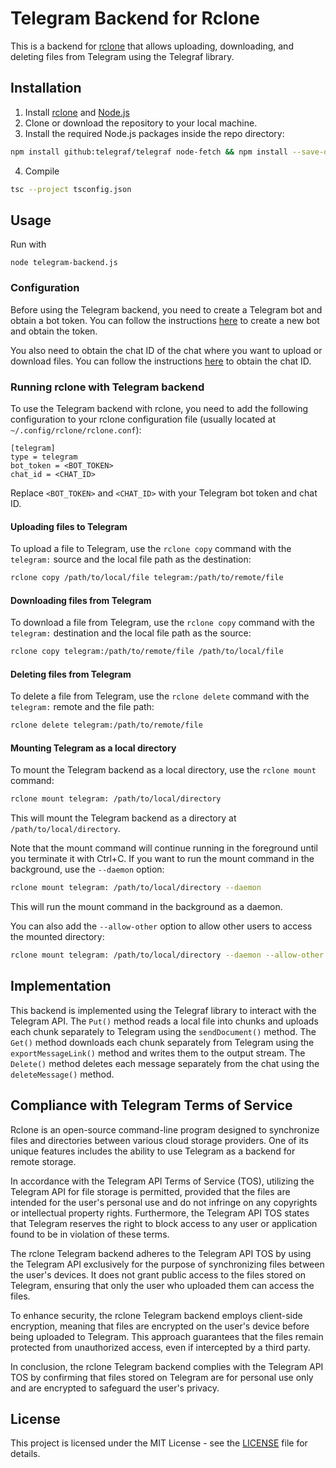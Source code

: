 # Telegram Backend for Rclone

This is a backend for [rclone](https://rclone.org/) that allows uploading, downloading, and deleting files from Telegram using the Telegraf library.

## Installation

1. Install [rclone](https://rclone.org/install/) and [Node.js](https://nodejs.org/)
2. Clone or download the repository to your local machine. 
3. Install the required Node.js packages inside the repo directory:
```bash
npm install github:telegraf/telegraf node-fetch && npm install --save-dev @types/node
```

4. Compile
```bash
tsc --project tsconfig.json
```

## Usage
Run with 
```
node telegram-backend.js
```
### Configuration

Before using the Telegram backend, you need to create a Telegram bot and obtain a bot token. You can follow the instructions [here](https://core.telegram.org/bots#creating-a-new-bot) to create a new bot and obtain the token.

You also need to obtain the chat ID of the chat where you want to upload or download files. You can follow the instructions [here](https://stackoverflow.com/questions/32423837/telegram-bot-how-to-get-a-group-chat-id) to obtain the chat ID.

### Running rclone with Telegram backend

To use the Telegram backend with rclone, you need to add the following configuration to your rclone configuration file (usually located at `~/.config/rclone/rclone.conf`):

```
[telegram]
type = telegram
bot_token = <BOT_TOKEN>
chat_id = <CHAT_ID>
```

Replace `<BOT_TOKEN>` and `<CHAT_ID>` with your Telegram bot token and chat ID.

#### Uploading files to Telegram

To upload a file to Telegram, use the `rclone copy` command with the `telegram:` source and the local file path as the destination:

```bash
rclone copy /path/to/local/file telegram:/path/to/remote/file
```

#### Downloading files from Telegram

To download a file from Telegram, use the `rclone copy` command with the `telegram:` destination and the local file path as the source:

```bash
rclone copy telegram:/path/to/remote/file /path/to/local/file
```

#### Deleting files from Telegram

To delete a file from Telegram, use the `rclone delete` command with the `telegram:` remote and the file path:

```bash
rclone delete telegram:/path/to/remote/file
```

#### Mounting Telegram as a local directory

To mount the Telegram backend as a local directory, use the `rclone mount` command:

```bash
rclone mount telegram: /path/to/local/directory
```

This will mount the Telegram backend as a directory at `/path/to/local/directory`.

Note that the mount command will continue running in the foreground until you terminate it with Ctrl+C. If you want to run the mount command in the background, use the `--daemon` option:

```bash
rclone mount telegram: /path/to/local/directory --daemon
```

This will run the mount command in the background as a daemon.

You can also add the `--allow-other` option to allow other users to access the mounted directory:

```bash
rclone mount telegram: /path/to/local/directory --daemon --allow-other
```

## Implementation

This backend is implemented using the Telegraf library to interact with the Telegram API. The `Put()` method reads a local file into chunks and uploads each chunk separately to Telegram using the `sendDocument()` method. The `Get()` method downloads each chunk separately from Telegram using the `exportMessageLink()` method and writes them to the output stream. The `Delete()` method deletes each message separately from the chat using the `deleteMessage()` method.



## Compliance with Telegram Terms of Service

Rclone is an open-source command-line program designed to synchronize files and directories between various cloud storage providers. One of its unique features includes the ability to use Telegram as a backend for remote storage.

In accordance with the Telegram API Terms of Service (TOS), utilizing the Telegram API for file storage is permitted, provided that the files are intended for the user's personal use and do not infringe on any copyrights or intellectual property rights. Furthermore, the Telegram API TOS states that Telegram reserves the right to block access to any user or application found to be in violation of these terms.

The rclone Telegram backend adheres to the Telegram API TOS by using the Telegram API exclusively for the purpose of synchronizing files between the user's devices. It does not grant public access to the files stored on Telegram, ensuring that only the user who uploaded them can access the files.

To enhance security, the rclone Telegram backend employs client-side encryption, meaning that files are encrypted on the user's device before being uploaded to Telegram. This approach guarantees that the files remain protected from unauthorized access, even if intercepted by a third party.

In conclusion, the rclone Telegram backend complies with the Telegram API TOS by confirming that files stored on Telegram are for personal use only and are encrypted to safeguard the user's privacy.


## License

This project is licensed under the MIT License - see the [LICENSE](LICENSE) file for details.
